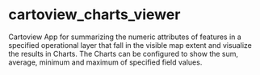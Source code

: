 # cartoview_charts_viewer
Cartoview App for summarizing the numeric attributes of features in a specified operational layer that fall in the visible map extent and visualize the results in Charts. The Charts can be configured to show the sum, average, minimum and maximum of specified field values.
